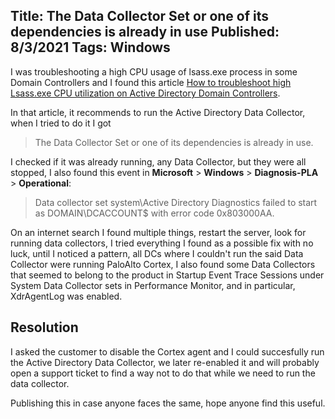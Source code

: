 Title: The Data Collector Set or one of its dependencies is already in use
Published: 8/3/2021
Tags: Windows
---

I was troubleshooting a high CPU usage of lsass.exe process in some Domain Controllers and I found this article [How to troubleshoot high Lsass.exe CPU utilization on Active Directory Domain Controllers](https://docs.microsoft.com/troubleshoot/windows-server/identity/troubleshoot-high-lsass.exe-cpu-utilization).

In that article, it recommends to run the Active Directory Data Collector, when I tried to do it I got

> The Data Collector Set or one of its dependencies is already in use.

I checked if it was already running, any Data Collector, but they were all stopped, I also found this event in **Microsoft** > **Windows** > **Diagnosis-PLA** > **Operational**:

> Data collector set system\Active Directory Diagnostics failed to start as DOMAIN\DCACCOUNT$ with error code 0x803000AA.

On an internet search I found multiple things, restart the server, look for running data collectors, I tried everything I found as a possible fix with no luck, until I noticed a pattern, all DCs where I couldn't run the said Data Collector were running PaloAlto Cortex, I also found some Data Collectors that seemed to belong to the product in Startup Event Trace Sessions under System Data Collector sets in Performance Monitor, and in particular, XdrAgentLog was enabled.

## Resolution
I asked the customer to disable the Cortex agent and I could succesfully run the Active Directory Data Collector, we later re-enabled it and will probably open a support ticket to find a way not to do that while we need to run the data collector.

Publishing this in case anyone faces the same, hope anyone find this useful. 